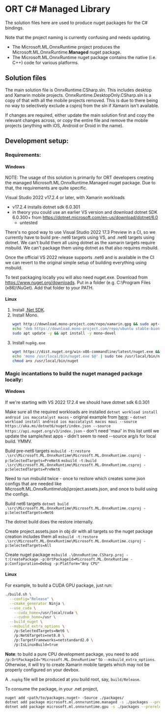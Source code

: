 # ORT C# Managed Library

The solution files here are used to produce nuget packages for the C# bindings.

Note that the project naming is currently confusing and needs updating.

  - The Microsoft.ML.OnnxRuntime project produces the Microsoft.ML.OnnxRuntime.**Managed** nuget package.
  - The Microsoft.ML.OnnxRuntime nuget package contains the native (i.e. C++) code for various platforms.

## Solution files

The main solution file is OnnxRuntime.CSharp.sln. This includes desktop and Xamarin mobile projects.
OnnxRuntime.DesktopOnly.CSharp.sln is a copy of that with all the mobile projects removed. This is
due to there being no way to selectively exclude a csproj from the sln if Xamarin isn't available.

If changes are required, either update the main solution first and copy the relevant changes across,
or copy the entire file and remove the mobile projects (anything with iOS, Android or Droid in the name).

## Development setup:

### Requirements:

#### Windows

NOTE: The usage of this solution is primarily for ORT developers creating the managed Microsoft.ML.OnnxRuntime.Managed
      nuget package. Due to that, the requirements are quite specific.

Visual Studio 2022 v17.2.4 or later, with Xamarin workloads
  - v17.2.4 installs dotnet sdk 6.0.301
  - in theory you could use an earlier VS version and download dotnet SDK 6.0.300+ from https://dotnet.microsoft.com/en-us/download/dotnet/6.0
    - untested

There's no good way to use Visual Studio 2022 17.3 Preview in a CI, so we currently have to build pre-.net6 targets
using VS, and .net6 targets using dotnet. We can't build them all using dotnet as the xamarin targets require msbuild.
We can't package them using dotnet as that also requires msbuild.

Once the official VS 2022 release supports .net6 and is available in the CI we can revert to the original simple
setup of building everything using msbuild.

To test packaging locally you will also need nuget.exe.
Download from https://www.nuget.org/downloads.
Put in a folder (e.g. C:\Program Files (x86)\NuGet).
Add that folder to your PATH.

#### Linux

1. Install [.Net SDK](https://dotnet.microsoft.com/download).
2. Install Mono.
   ```bash
   wget http://download.mono-project.com/repo/xamarin.gpg && sudo apt-key add xamarin.gpg && rm xamarin.gpg
   echo "deb https://download.mono-project.com/repo/ubuntu stable-bionic main" | sudo tee /etc/apt/sources.list.d/mono-official-stable.list
   sudo apt update -y && apt install -y mono-devel
   ```
3. Install `nupkg.exe`
   ```bash
   wget https://dist.nuget.org/win-x86-commandline/latest/nuget.exe && sudo mv nuget.exe /usr/local/bin/nuget.exe
   echo 'mono /usr/local/bin/nuget.exe $@' | sudo tee /usr/local/bin/nuget
   chmod a+x /usr/local/bin/nuget
   ```

### Magic incantations to build the nuget managed package locally:

#### Windows

If we're starting with VS 2022 17.2.4 we should have dotnet sdk 6.0.301

Make sure all the required workloads are installed
  `dotnet workload install android ios maccatalyst macos`
    - original example from [here](https://github.com/Sweekriti91/maui-samples/blob/swsat/devops/6.0/Apps/WeatherTwentyOne/devops/AzureDevOps/azdo_windows.yml):
      - `dotnet workload install android ios maccatalyst macos maui --source https://aka.ms/dotnet6/nuget/index.json --source https://api.nuget.org/v3/index.json`
    - don't need 'maui' in this list until we update the sample/test apps
    - didn't seem to need --source arg/s for local build. YMMV.

Build pre-net6 targets
  `msbuild -t:restore .\src\Microsoft.ML.OnnxRuntime\Microsoft.ML.OnnxRuntime.csproj -p:SelectedTargets=PreNet6`
  `msbuild -t:build .\src\Microsoft.ML.OnnxRuntime\Microsoft.ML.OnnxRuntime.csproj -p:SelectedTargets=PreNet6`

  Need to run msbuild twice - once to restore which creates some json configs that are needed like
  Microsoft.ML.OnnxRuntime\obj\project.assets.json, and once to build using the configs.

Build net6 targets
  `dotnet build .\src\Microsoft.ML.OnnxRuntime\Microsoft.ML.OnnxRuntime.csproj -p:SelectedTargets=Net6`

  The dotnet build does the restore internally.

Create project.assets.json in obj dir with all targets so the nuget package creation includes them all
  `msbuild -t:restore .\src\Microsoft.ML.OnnxRuntime\Microsoft.ML.OnnxRuntime.csproj -p:SelectedTargets=All`

Create nuget package
  `msbuild .\OnnxRuntime.CSharp.proj -t:CreatePackage -p:OrtPackageId=Microsoft.ML.OnnxRuntime -p:Configuration=Debug -p:Platform="Any CPU"`

#### Linux

For example, to build a CUDA GPU package, just run:
```bash
./build.sh \
  --config="Release" \
  --cmake_generator Ninja \
  --use_cuda \
    --cuda_home=/usr/local/cuda \
    --cudnn_home=/usr \
  --build_nuget \
  --msbuild_extra_options \
    /p:SelectedTargets=Net6 \
    /p:Net6Targets=net8.0 \
    /p:TargetFrameworks=netstandard2.0 \
    /p:IsLinuxBuild=true
```
**Note**: to build a pure CPU development package, you need to add `/p:OrtPackageId="Microsoft.ML.OnnxRuntime"`
to `--msbuild_extra_options`. Otherwise, it will try to create Xamarin mobile targets which may not be properly configured on your devbox.

A `.nupkg` file will be produced at you build root, say, `build/Release`.

To consume the package, in your .net project,
```bash
nuget add <path/to/packages.nuget> -Source ./packages/
dotnet add package microsoft.ml.onnxruntime.managed -s ./packages --prerelease
dotnet add package microsoft.ml.onnxruntime.gpu -s ./packages --prerelease
```
